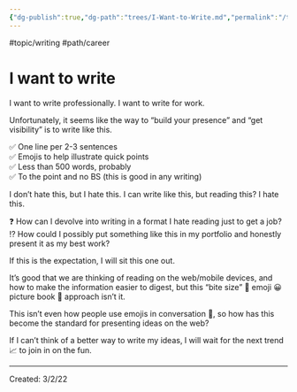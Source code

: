 ```yaml
---
{"dg-publish":true,"dg-path":"trees/I-Want-to-Write.md","permalink":"/trees/i-want-to-write/","created":"2024-12-14T14:25:46.278-05:00","updated":"2025-01-31T23:06:21.574-05:00"}
---
```


#topic/writing #path/career 
# I want to write

I want to write professionally. I want to write for work.

Unfortunately, it seems like the way to “build your presence” and “get visibility” is to write like this.

✅ One line per 2-3 sentences  
✅ Emojis to help illustrate quick points  
✅ Less than 500 words, probably  
✅ To the point and no BS (this is good in any writing)

I don’t hate this, but I hate this. I can write like this, but reading this? I hate this.

❓ How can I devolve into writing in a format I hate reading just to get a job?  
⁉ How could I possibly put something like this in my portfolio and honestly present it as my best work?

If this is the expectation, I will sit this one out.

It’s good that we are thinking of reading on the web/mobile devices, and how to make the information easier to digest, but this “bite size” 🍪 emoji 😀 picture book 📖 approach isn’t it.

This isn’t even how people use emojis in conversation 💬, so how has this become the standard for presenting ideas on the web?

If I can’t think of a better way to write my ideas, I will wait for the next trend 📈 to join in on the fun.

---
Created: 3/2/22